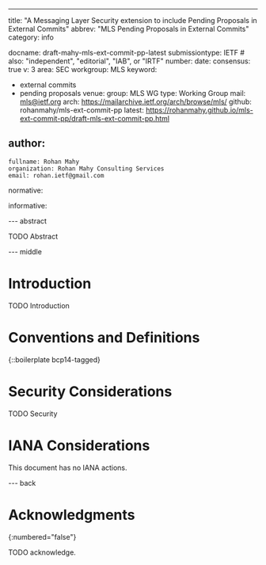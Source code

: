 ---
title: "A Messaging Layer Security extension to include Pending Proposals in External Commits"
abbrev: "MLS Pending Proposals in External Commits"
category: info

docname: draft-mahy-mls-ext-commit-pp-latest
submissiontype: IETF  # also: "independent", "editorial", "IAB", or "IRTF"
number:
date:
consensus: true
v: 3
area: SEC
workgroup: MLS
keyword:
 - external commits
 - pending proposals
venue:
  group: MLS WG
  type: Working Group
  mail: mls@ietf.org
  arch: https://mailarchive.ietf.org/arch/browse/mls/
  github: rohanmahy/mls-ext-commit-pp
  latest: https://rohanmahy.github.io/mls-ext-commit-pp/draft-mls-ext-commit-pp.html

author:
 -
    fullname: Rohan Mahy
    organization: Rohan Mahy Consulting Services
    email: rohan.ietf@gmail.com

normative:

informative:


--- abstract

TODO Abstract


--- middle

# Introduction

TODO Introduction


# Conventions and Definitions

{::boilerplate bcp14-tagged}


# Security Considerations

TODO Security


# IANA Considerations

This document has no IANA actions.


--- back

# Acknowledgments
{:numbered="false"}

TODO acknowledge.
